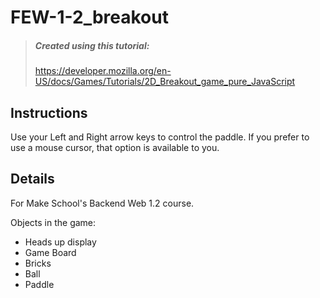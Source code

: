 # FEW-1-2_breakout
> ##### Created using this tutorial:
> https://developer.mozilla.org/en-US/docs/Games/Tutorials/2D_Breakout_game_pure_JavaScript

## Instructions
Use your Left and Right arrow keys to control the paddle.
If you prefer to use a mouse cursor, that option is available to you.

## Details
For Make School's Backend Web 1.2 course.

Objects in the game:
- Heads up display
- Game Board
- Bricks
- Ball
- Paddle
